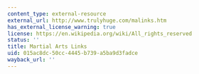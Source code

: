 ```yaml
---
content_type: external-resource
external_url: http://www.trulyhuge.com/malinks.htm
has_external_license_warning: true
license: https://en.wikipedia.org/wiki/All_rights_reserved
status: ''
title: Martial Arts Links
uid: 015ac8dc-50cc-4445-b739-a5ba9d3fadce
wayback_url: ''
---
```

